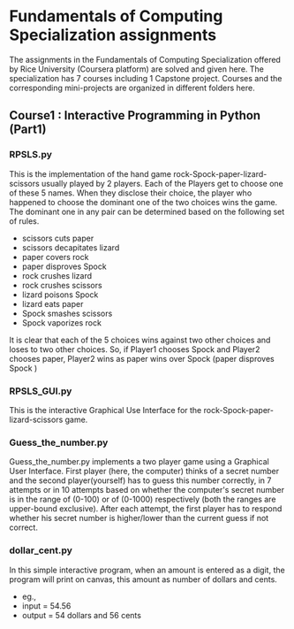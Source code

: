 # Fundamentals of Computing Specialization assignments
The assignments in the Fundamentals of Computing Specialization offered by Rice University (Coursera platform) are solved and given here. The specialization has 7 courses including 1 Capstone project. Courses and the corresponding mini-projects are organized in different folders here.

## Course1 : Interactive Programming in Python (Part1)
### RPSLS.py
This is the implementation of the hand game rock-Spock-paper-lizard-scissors usually played by 2 players. Each of the Players get to choose one of these 5 names. When they disclose their choice, the player who happened to choose the dominant one of the two choices wins the game. The dominant one in any pair can be determined based on the following set of rules.

* scissors cuts paper
* scissors decapitates lizard
* paper covers rock
* paper disproves Spock
* rock crushes lizard
* rock crushes scissors
* lizard poisons Spock
* lizard eats paper
* Spock smashes scissors
* Spock vaporizes rock

It is clear that each of the 5 choices wins against two other choices and loses to two other choices. So, if Player1 chooses Spock and Player2 chooses paper,  Player2 wins as paper wins over Spock (paper disproves Spock )

### RPSLS_GUI.py
This is the interactive Graphical Use Interface for the rock-Spock-paper-lizard-scissors game.

### Guess_the_number.py

Guess_the_number.py implements a two player game using a Graphical User Interface. First player (here, the computer) thinks of a secret number and the second player(yourself)  has to guess this number correctly, in 7 attempts or in 10 attempts based on whether the computer's secret number is in the range of (0-100) or of (0-1000) respectively (both the ranges are upper-bound exclusive). After each attempt, the first player has to respond whether his secret number is higher/lower than the current guess if not correct.

### dollar_cent.py

In this simple interactive program, when an amount is entered as a digit, the program will print on canvas, this amount as number of dollars and cents. 
* eg.,
* input = 54.56
* output = 54 dollars and 56 cents



